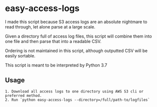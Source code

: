 # easy-access-logs

I made this script because S3 access logs are an absolute nightmare to read through, let alone
parse at a large scale.

Given a directory full of access log files, this script will combine them into one file and
then parse that into a readable CSV.

Ordering is not maintained in this script, although outputted CSV will be easily sortable.

This script is meant to be interpreted by Python 3.7

## Usage
    1. Download all access logs to one directory using AWS S3 cli or preferred method.
    2. Run `python easy-access-logs --directory=/full/path-to/logfiles`

